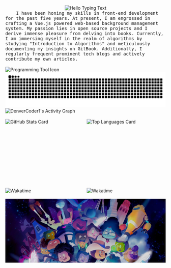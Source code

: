 <!-- Hello Typing Text -->
<div style="text-align: center">
    <img
        alt="Hello Typing Text"
        src="https://readme-typing-svg.herokuapp.com?font=Fira+Code&pause=1000&random=false&width=600&lines=Hello+I'm+SmallTeddy.I'm+glad+I+met+you+here!"
    />
</div>

<!-- Introduce -->
<div style="font-size: 14px;font-family: monospace;">
&nbsp;&nbsp;&nbsp;&nbsp;I have been honing my skills in front-end development for the past five years. At present, I am engrossed in crafting a Vue.js powered web-based background management system. My passion lies in open source projects and I derive immense pleasure from delving into books. Currently, I am immersing myself in the realm of algorithms by studying "Introduction to Algorithms" and meticulously documenting my insights on GitBook. Additionally, I regularly frequent prominent tech blogs and actively contribute my own articles.
</div>

<br>

<!-- Programming Tool Icon -->
<div>
    <img
        alt="Programming Tool Icon"
        src="https://skillicons.dev/icons?i=html,css,sass,bootstrap,windicss,js,regex,jquery,ts,nodejs,angular,vue,nuxtjs,vite,vitest,electron,swift,svelte,cpp,python,golang,rust,lua,docker,git,gitlab,jenkins,mysql,linux,vim,neovim,md,bash,vscode,postman,ps,ai,pr,ae,au,discord,gcp,gmail,github,githubactions"
    />
</div>

<!-- Snake Code Contribution Map -->
<picture>
  <source media="(prefers-color-scheme: dark)" srcset="https://raw.githubusercontent.com/SmallTeddy/SmallTeddy/output/github-contribution-grid-snake-dark.svg">
  <source media="(prefers-color-scheme: light)" srcset="https://raw.githubusercontent.com/SmallTeddy/SmallTeddy/output/github-contribution-grid-snake.svg">
  <img alt="github contribution grid snake animation" src="https://raw.githubusercontent.com/SmallTeddy/SmallTeddy/output/github-contribution-grid-snake.svg">
</picture>

<br />

<!-- Contribution Graph -->
<div>
    <img
        alt="DenverCoder1's Activity Graph"
        src="https://github-readme-activity-graph.vercel.app/graph/?username=SmallTeddy&bg_color=1F222E&color=F8D866&line=F85D7F&point=FFFFFF&hide_border=true"
    />
</div>

<br />

<!-- GitHub Stats Card And Top Languages Card -->
<div style="width: 100%; display: flex; gap: 8px;">
    <img
        alt="GitHub Stats Card"
        style="flex:1;"
        height=200
        align="center"
        src="https://github-readme-stats.vercel.app/api?username=SmallTeddy&theme=transparent"
    />
    <img
        alt="Top Languages Card"
        style="flex:1;"
        height=200
        align="center"
        src="https://github-readme-stats.vercel.app/api/top-langs?username=SmallTeddy&layout=compact&langs_count=8&card_width=320&theme=transparent"
    />
</div>

<br />

<!-- WakaTime Stats Card -->
<div style="width: 100%; display: flex; gap: 8px;">
    <img
        alt="Wakatime"
        style="flex: 1;"
        src="https://wakatime.com/share/@SmallTeddy/f1a7cc44-94b3-4309-ba8a-c2ea8ceaf208.svg"
    />
    <img
        alt="Wakatime"
        style="flex: 1;"
        src="https://wakatime.com/share/@SmallTeddy/a303c8f1-97eb-41de-b737-99c08c07b554.svg"
    />
</div>

<br />

<!-- GitHub Card -->
<div style="width: 100%;">
    <img
        alt="github"
        src="./imgs/github_background.jpeg"
    />
</div>

<br />
